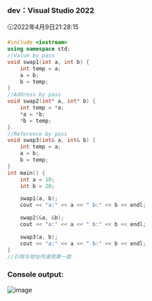 ### dev：Visual Studio 2022
🕥2022年4月9日21:28:15
```C++
#include <iostream>
using namespace std;
//Value by pass
void swap1(int a, int b) {
    int temp = a;
    a = b;
    b = temp;
}
//Address by pass
void swap2(int* a, int* b) {
    int temp = *a;
    *a = *b;
    *b = temp;
}
//Reference by pass
void swap3(int& a, int& b) {
    int temp = a;
    a = b;
    b = temp;
}
int main() {
    int a = 10;
    int b = 20;

    swap1(a, b);
    cout << "a:" << a << " b:" << b << endl;

    swap2(&a, &b);
    cout << "a:" << a << " b:" << b << endl;

    swap3(a, b);
    cout << "a:" << a << " b:" << b << endl;
}
//引用与地址传递效果一致
```
### Console output:
![image](https://user-images.githubusercontent.com/39286292/162576150-12d70b5f-0415-4b0d-b3e8-aeec2e88a0e9.png)
